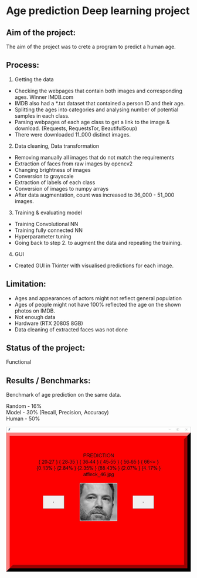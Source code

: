 # Age prediction Deep learning project

## Aim of the project:
The aim of the project was to crete a program to predict a human age.

## Process:
1. Getting the data
- Checking the webpages that contain both images and corresponding ages. Winner IMDB.com
- IMDB also had a *.txt dataset that contained a person ID and their age.
- Splitting the ages into categories and analysing number of potential samples in each class.
- Parsing webpages of each age class to get a link to the image & download. (Requests, RequestsTor, BeautifulSoup)
- There were downloaded 11_000 distinct images.

2. Data cleaning, Data transformation
- Removing manually all images that do not match the requirements
- Extraction of faces from raw images by opencv2
- Changing brightness of images
- Conversion to grayscale
- Extraction of labels of each class
- Conversion of images to numpy arrays
- After data augmentation, count was increased to 36_000 - 51_000 images.

3. Training & evaluating model
- Training Convolutional NN
- Training fully connected NN
- Hyperparameter tuning
- Going back to step 2. to augment the data and repeating the training.

4. GUI
- Created GUI in Tkinter with visualised predictions for each image.

## Limitation:
- Ages and appearances of actors might not reflect general population
- Ages of people might not have 100% reflected the age on the shown photos on IMDB.
- Not enough data
- Hardware (RTX 2080S 8GB)
- Data cleaning of extracted faces was not done

## Status of the project:
Functional

## Results / Benchmarks:
Benchmark of age prediction on the same data.

Random - 16% \
Model - 30% (Recall, Precision, Accuracy) \
Human - 50%

![Image](github_img.JPG)
